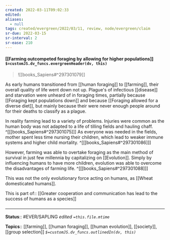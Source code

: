 ```yaml
---
created: 2022-03-11T09:02:33 
edited: 
aliases:
  - null
tags: created/evergreen/2022/03/11, review, node/evergreen/claim
sr-due: 2022-03-15
sr-interval: 2
sr-ease: 210
---
```


#### [[Farming outcompeted foraging by allowing for higher populations]] `$=customJS.dv_funcs.evergreenHeader(dv, this)`

> ![[books_Sapiens#^297301079]]

As early humans transitioned from [[human foraging]] to [[farming]], their overall quality of life went down not up. Plague's of infectious [[disease]] and starvation were unheard of in foraging times, partially because [[Foraging kept populations down]] and because [[Foraging allowed for a diverse diet]], but mainly because their were never enough people around for their deaths to classify as a plague.

In reality farming lead to a variety of problems. Injuries were common as the human body was not adapted to a life of tilling fields and hauling chaff.
^[[[books_Sapiens#^297301075]]]
As everyone was needed in the fields, mother spent less time nursing their children, which lead to weaker immune systems and higher child mortality.
^[[[books_Sapiens#^297301086]]]

However, farming was able to overtake foraging as the main method of survival in just few millennia by capitalizing on [[Evolution]]. Simply by influencing humans to have more children, evolution was able to overcome the disadvantages of farming life.
^[[[books_Sapiens#^297301088]]]

This was not the only evolutionary force acting on humans, as [[Wheat domesticated humans]].

This is 
part of:: [[Greater cooperation and communication has lead to the success of humans as a species]]

### <hr class="footnote"/>

**Status**:: #EVER/SAPLING 
*edited `=this.file.mtime`*

**Topics**:: [[farming]], [[human foraging]], [[human evolution]], [[society]], [[group selection]]
*`$=customJS.dv_funcs.outlinedIn(dv, this)`*
